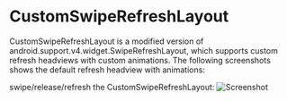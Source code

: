 CustomSwipeRefreshLayout
========================

CustomSwipeRefreshLayout is a modified version of android.support.v4.widget.SwipeRefreshLayout, which supports custom refresh headviews with custom animations. 
The following screenshots shows the default refresh headview with animations:

swipe/release/refresh the CustomSwipeRefreshLayout:
![Screenshot](https://github.com/xyxyLiu/CustomSwipeRefreshLayout/blob/master/website/CSF_DEMO.png)
